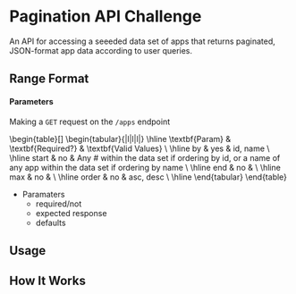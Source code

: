 # Pagination API Challenge
An API for accessing a seeeded data set of apps that returns paginated, JSON-format app data according to user queries. 

## Range Format 

#### Parameters


Making a `GET` request on the `/apps` endpoint  

\begin{table}[]
\begin{tabular}{|l|l|l|}
\hline
\textbf{Param} & \textbf{Required?} & \textbf{Valid Values}                                                                                      \\ \hline
by             & yes                & id, name                                                                                                   \\ \hline
start          & no                 & Any \# within the data set if ordering by id, or a name of any app within the data set if ordering by name \\ \hline
end            & no                 &                                                                                                            \\ \hline
max            & no                 &                                                                                                            \\ \hline
order          & no                 & asc, desc                                                                                                  \\ \hline
\end{tabular}
\end{table}

- Paramaters 
  - required/not
  - expected response
  - defaults

## Usage

## How It Works

